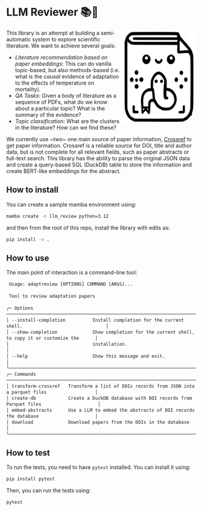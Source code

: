 # LLM Reviewer 📚🤖

<img align="right" src="figures/cute_logo.svg" alt="What DALL-E thinks is an appropriate library logo" width=200 height=250 />

This library is an attempt at building a semi-automatic system to explore scientific literature. We want to achieve several goals: 
 - *Literature recommendation based on paper embeddings*: This can do vanilla topic-based, but also methods-based (i.e. what is the *causal* evidence of adaptation to the effects of temperature on mortality).
 - *QA Tasks*: Given a body of literature as a sequence of PDFs, what do we know about a particular topic? What is the summary of the evidence? 
 - *Topic classification*: What are the clusters in the literature? How can we find these? 

We currently use ~two~ one main source of paper information, [Crossref][1] to get paper information. Crossref is a reliable source for DOI, title and author data, but is not complete for all relevant fields, such as paper abstracts or full-text search. This library has the ability to parse the original JSON data and create a query-based SQL (DuckDB) table to store the information and create BERT-like embeddings for the abstract. 

## How to install 

You can create a sample mamba environment using: 

```bash
mamba create -n llm_review python=3.12
```

and then from the root of this repo, install the library with edits as: 

```bash
pip install -e .
```

## How to use

The main point of interaction is a command-line tool:

```
 Usage: adaptreview [OPTIONS] COMMAND [ARGS]...

 Tool to review adaptation papers

╭─ Options ─────────────────────────────────────────────────────────────────────────────────────────────╮
│ --install-completion          Install completion for the current shell.                               │
│ --show-completion             Show completion for the current shell, to copy it or customize the      │
│                               installation.                                                           │
│ --help                        Show this message and exit.                                             │
╰───────────────────────────────────────────────────────────────────────────────────────────────────────╯
╭─ Commands ────────────────────────────────────────────────────────────────────────────────────────────╮
│ transform-crossref   Transform a list of DOIs records from JSON into a parquet files                  │
│ create-db            Create a DuckDB database with DOI records from Parquet files                     │
│ embed-abstracts      Use a LLM to embed the abstracts of DOI records the database                     │
│ download             Download papers from the DOIs in the database                                    │
╰───────────────────────────────────────────────────────────────────────────────────────────────────────╯
```

## How to test

To run the tests, you need to have `pytest` installed. You can install it using:

```bash
pip install pytest
```

Then, you can run the tests using:

```bash
pytest
```

[1]: https://www.crossref.org/